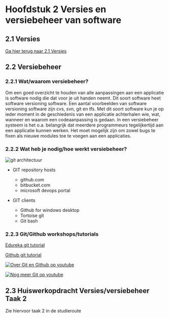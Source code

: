 # Hoofdstuk 2 Versies en versiebeheer van software

## 2.1 Versies

<a href="https://elo.kw1c.nl/CMS/Studie/811%20ICT-Academie/811%20VakkenInhoud/%5BB.06%20BEH%5D%20Onderhoud%20en%20beheer/Productie/opdrachtenportaal/index.html?file=Hoofdstuk021.md">Ga hier terug naar 2.1 Versies</a>


## 2.2 Versiebeheer

### 2.2.1 Wat/waarom versiebeheer?

Om een goed overzicht te houden van alle aanpassingen aan een applicatie is software nodig die dat voor je uit handen neemt. Dit soort software heet software versioning software. Een aantal voorbeelden van software versioning software zijn cvs, svn, git en tfs. Met dit soort software kun je op ieder moment in de geschiedenis van een applicatie achterhalen wie, wat, wanneer en waarom een codeaanpassing is gedaan. In een versiebeheer systeem is het o.a. belangrijk dat meerdere programmeurs tegelijkertijd aan een applicatie kunnen werken. Het moet mogelijk zijn om zowel bugs te fixen als nieuwe modules toe te voegen aan een applicaties.

### 2.2.2 Wat heb je nodig/hoe werkt versiebeheer?

<img src="https://elo.kw1c.nl/CMS/Studie/811%20ICT-Academie/811%20VakkenInhoud/%5BB.06%20BEH%5D%20Onderhoud%20en%20beheer/Productie/04.%20Aanvullend/git-workshop-5-638.jpg" title="git architectuur">

-   GIT repository hosts
    - github.com
    - bitbucket.com
    - microsoft devops portal

- GIT clients
    - Github for windows desktop
    - Tortoise git
    - Git bash

### 2.2.3 Git/Github workshops/tutorials

<a href="https://www.edureka.co/blog/git-tutorial/">Edureka git tutorial</a>

<a href="https://try.github.io/">Github git tutorial</a>



[![Over Git en Github op youtube](http://img.youtube.com/vi/uUuTYDg9XoI/0.jpg)](http://www.youtube.com/watch?v=uUuTYDg9XoI)

[![Nog meer Git op youtube](http://img.youtube.com/vi/OqmSzXDrJBk/0.jpg)](http://www.youtube.com/watch?v=OqmSzXDrJBk)

## 2.3 Huiswerkopdracht Versies/versiebeheer Taak 2
 
 Zie hiervoor taak 2 in de studieroute



